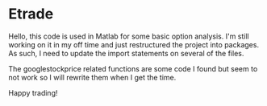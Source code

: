 # Etrade
Hello, this code is used in Matlab for some basic option analysis. I'm still working on it in my off time and just
restructured the project into packages. As such, I need to update the import statements on several of the files.

The googlestockprice related functions are some code I found but seem to not work so I will rewrite them when I get the
time.

Happy trading!
